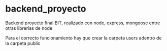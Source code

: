 # backend_proyecto
Backend proyecto final BIT, realizado con node, express, mongoose entre otras librerias de node

Para el correcto funcionamiento hay que crear la carpeta users adentro de la carpeta public